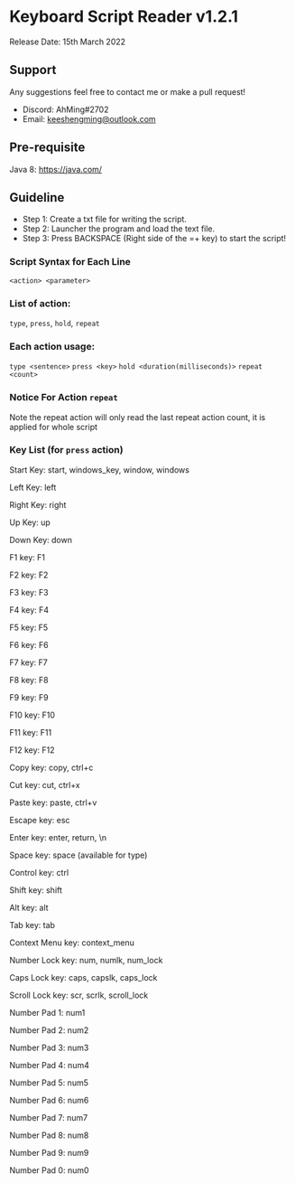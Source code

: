 # Keyboard Script Reader v1.2.1

Release Date: 15th March 2022

## Support
Any suggestions feel free to contact me or make a pull request!
* Discord: AhMing#2702
* Email: keeshengming@outlook.com

## Pre-requisite
Java 8: https://java.com/

## Guideline
- Step 1: Create a txt file for writing the script.
- Step 2: Launcher the program and load the text file.
- Step 3: Press BACKSPACE (Right side of the =+ key) to start the script!

### Script Syntax for Each Line
`<action> <parameter>`

### List of action:
`type`, `press`, `hold`, `repeat`

### Each action usage:
`type <sentence>`
`press <key>`
`hold <duration(milliseconds)>`
`repeat <count>`

### Notice For Action `repeat`
Note the repeat action will only read the last repeat action count, it is applied for whole script

### Key List (for `press` action)
Start Key: start, windows_key, window, windows

Left Key: left

Right Key: right

Up Key: up

Down Key: down

F1 key: F1

F2 key: F2

F3 key: F3

F4 key: F4

F5 key: F5

F6 key: F6

F7 key: F7

F8 key: F8

F9 key: F9

F10 key: F10

F11 key: F11

F12 key: F12

Copy key: copy, ctrl+c

Cut key: cut, ctrl+x

Paste key: paste, ctrl+v

Escape key: esc

Enter key: enter, return, \n

Space key: space (available for type)

Control key: ctrl

Shift key: shift

Alt key: alt

Tab key: tab

Context Menu key: context_menu

Number Lock key: num, numlk, num_lock

Caps Lock key: caps, capslk, caps_lock

Scroll Lock key: scr, scrlk, scroll_lock

Number Pad 1: num1

Number Pad 2: num2

Number Pad 3: num3

Number Pad 4: num4

Number Pad 5: num5

Number Pad 6: num6

Number Pad 7: num7

Number Pad 8: num8

Number Pad 9: num9

Number Pad 0: num0

